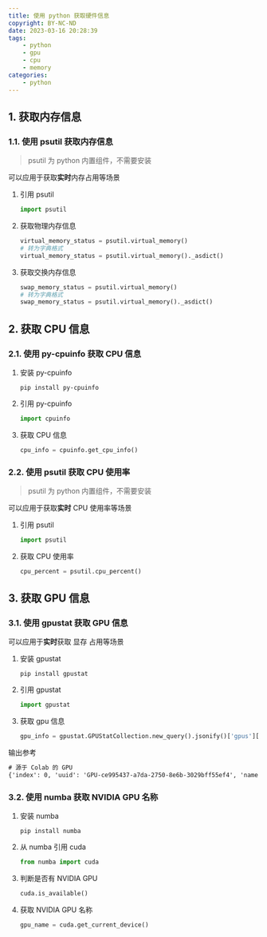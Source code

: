 ```yaml
---
title: 使用 python 获取硬件信息
copyright: BY-NC-ND
date: 2023-03-16 20:28:39
tags:
    - python
    - gpu
    - cpu
    - memory
categories:
    - python
---
```


## 1. 获取内存信息

### 1.1. 使用 psutil 获取内存信息

> psutil 为 python 内置组件，不需要安装

可以应用于获取**实时**内存占用等场景

1. 引用 psutil

    ```python
    import psutil
    ```

2. 获取物理内存信息

    ```python
    virtual_memory_status = psutil.virtual_memory()
    # 转为字典格式
    virtual_memory_status = psutil.virtual_memory()._asdict()
    ```

3. 获取交换内存信息

    ```python
    swap_memory_status = psutil.virtual_memory()
    # 转为字典格式
    swap_memory_status = psutil.virtual_memory()._asdict()
    ```

## 2. 获取 CPU 信息

### 2.1. 使用 py-cpuinfo 获取 CPU 信息

1. 安装 py-cpuinfo

    ```shell
    pip install py-cpuinfo
    ```

2. 引用 py-cpuinfo

    ```python
    import cpuinfo
    ```

3. 获取 CPU 信息

    ```python
    cpu_info = cpuinfo.get_cpu_info()
    ```

### 2.2. 使用 psutil 获取 CPU 使用率

> psutil 为 python 内置组件，不需要安装

可以应用于获取**实时** CPU 使用率等场景

1. 引用 psutil

    ```python
    import psutil
    ```

2. 获取 CPU 使用率

    ```python
    cpu_percent = psutil.cpu_percent()
    ```

## 3. 获取 GPU 信息

### 3.1. 使用 gpustat 获取 GPU 信息

可以应用于**实时**获取 显存 占用等场景

1. 安装 gpustat

    ```shell
    pip install gpustat
    ```

2. 引用 gpustat

    ```python
    import gpustat
    ```

3. 获取 gpu 信息

    ```python
    gpu_info = gpustat.GPUStatCollection.new_query().jsonify()['gpus'][0]
    ```

输出参考

```txt
# 源于 Colab 的 GPU
{'index': 0, 'uuid': 'GPU-ce995437-a7da-2750-8e6b-3029bff55ef4', 'name': 'NVIDIA A100-SXM4-40GB', 'temperature.gpu': 32, 'fan.speed': None, 'utilization.gpu': 0, 'utilization.enc': 0, 'utilization.dec': 0, 'power.draw': 50, 'enforced.power.limit': 400, 'memory.used': 446, 'memory.total': 40960, 'processes': []}
```

### 3.2. 使用 numba 获取 NVIDIA GPU 名称

1. 安装 numba

    ```shell
    pip install numba
    ```

2. 从 numba 引用 cuda

    ```python
    from numba import cuda
    ```

3. 判断是否有 NVIDIA GPU

    ```python
    cuda.is_available()
    ```

4. 获取 NVIDIA GPU 名称

    ```python
    gpu_name = cuda.get_current_device()
    ```

<!--
Copyright © 2023-2024 [cc01cc](https://github.com/cc01cc)

本页面采用 [知识共享署名-非商业性使用 4.0 国际许可协议](http://creativecommons.org/licenses/by-nc/4.0/) 进行许可。

转载请注明原始地址：<https://cc01cc.com/>
-->